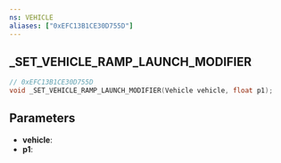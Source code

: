 ```yaml
---
ns: VEHICLE
aliases: ["0xEFC13B1CE30D755D"]
---
```

## _SET_VEHICLE_RAMP_LAUNCH_MODIFIER

```c
// 0xEFC13B1CE30D755D
void _SET_VEHICLE_RAMP_LAUNCH_MODIFIER(Vehicle vehicle, float p1);
```

## Parameters
* **vehicle**: 
* **p1**: 

